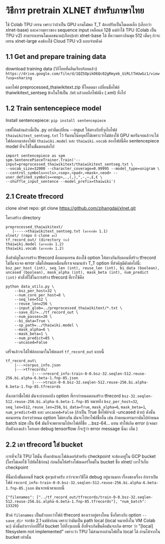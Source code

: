 # วิธีการ pretrain XLNET สำหรับภาษาไทย

ใช้ Colab TPU เทรน เพราะว่าถ้าเป็น GPU แรมไม่พอ T_T ต้องปรับเป็นโมเดลเล็ก (เล็กกว่า xlnet-base) และความยาวของ sequence input เหลือแค่ 128
แต่ถ้าใช้ TPU (Colab เป็น TPU v2) สามารถเทรนโมเดลขนาด(เกือบ)เท่า xlnet-base ได้ ที่ความยาวอินพุต 512 เต็มๆ ถ้าจะเทรน xlnet-large คงต้องใช้ Cloud TPU v3 แบบจ่ายตังค์

## 1.1 Get and prepare training data

download training data (วิกิไทยที่คลีนเรียบร้อยแล้ว) `https://drive.google.com/file/d/1QZSOpikO6Qc02gRmyeb_UiRLtTmUwGz1/view?usp=sharing`

แตกไฟล์ preprocessed_thaiwikitext.zip ที่โหลดมา เปลี่ยนชื่อไฟล์ thaiwikitext_sentseg ข้างในให้เป็น .txt แล้วลบอีกไฟล์นึง (.xml) ทิ้งไป

## 1.2 Train sentencepiece model

Install sentencepiece: `pip install sentencepiece`

เซฟโค้ดด้านล่างนี้เป็น .py อย่าลืมเปลี่ยน --input ให้ตรงกับที่ๆเก็บไฟล์ `thaiwikitext_sentseg.txt` ไว้ รันบนโน๊คบุคก็ได้เพราะว่าไม่ต้องใช้ GPU พอรันจบแล้วจะได้ไฟล์ออกมาสองไฟล์ `thaiwiki.model` และ `thaiwiki.vocab` สองไฟล์นี้คือ sentencepiece model ที่จะใช้ในขั้นตอนต่อไป
```
import sentencepiece as spm
spm.SentencePieceTrainer.Train('--input=preprocessed_thaiwikitext/thaiwikitext_sentseg.txt \
--vocab_size=32000 --character_coverage=0.99995 --model_type=unigram \
--control_symbols=<cls>,<sep>,<pad>,<mask>,<eod> --user_defined_symbols=<eop>,.,(,),",-,–,£,€ \
--shuffle_input_sentence --model_prefix=thaiwiki')
```
## 2.1 Create tfrecord

clone xlnet repo: git clone https://github.com/zihangdai/xlnet.git

โครงสร้าง directory

```
preprocessed_thaiwikitext/
   |----->thaiwikitext_sentseg.txt (มาจากข้อ 1.1)
xlnet/ (repo ที่ clone มา)
tf_record_out/ (directory ว่าง)
thaiwiki.model (มาจากข้อ 1.2)
thaiwiki.vocab (มาจากข้อ 1.2)
```

สิ่งสำคัญในการสร้าง tfrecord คือตอนเทรน ต้องใช้ option ให้ตรงกันกับตอนที่สร้าง tfrecord ไม่งั้นจะเจอ error เต็มไปหมดเหมือนที่เราเจอมาแล้ว T_T option ที่สำคัญมีดังต่อไปนี้: `bsz_per_host (int), seq_len (int), reuse_len (int), bi_data (boolean), uncased (boolean), mask_alpha (int), mask_beta (int), num_predict (int)` คำสั่งที่ใช้ในการสร้าง tfrecord ที่เราใช้คือ 

```
python data_utils.py \
	--bsz_per_host=32 \
	--num_core_per_host=8 \
	--seq_len=512 \
	--reuse_len=256 \
	--input_glob=../preprocessed_thaiwikitext/*.txt \
	--save_dir=../tf_record_out \
	--num_passes=20 \
	--bi_data=True \
	--sp_path=../thaiwiki.model \
	--mask_alpha=6 \
	--mask_beta=1 \
	--num_predict=85 \
	--uncased=False
```
เสร็จแล้วจะได้ไฟล์ออกมาในโฟลเดอร์ `tf_record_out` แบบนี้
```
tf_record_out\
    |--->corpus_info.json	
    |--->tfrecords/
            |---->record_info-train-0-0.bsz-32.seqlen-512.reuse-256.bi.alpha-6.beta-1.fnp-85.json
            |---->train-0-0.bsz-32.seqlen-512.reuse-256.bi.alpha-6.beta-1.fnp-85.tfrecords
```
สังเกตว่าชื่อไฟล์ มันจะบ่งบอกถึง option ที่เรากำหนดตอนสร้าง tfrecord `bsz-32.seqlen-512.reuse-256.bi.alpha-6.beta-1.fnp-85` หมายถึง `bsz_per_host=32`, `seq_len=512`, `reuse_len=256`, `bi_data=True`, `mask_alpha=6`, `mask_beta=1`, `num_predict=85` และ `uncased=False` (ถ้าเป็น True ชื่อไฟล์จะมี -uncased ด้วย) ดังนั้นตอนเทรน ถ้าเรากำหนด option ไม่ตรงกัน มันจะไปหาไฟล์ชื่ออื่น เช่น ถ้าตอนเทรนเราดันไปกำหนด batch size เป็น 64 มันก็จะพยายามไปหาไฟล์ที่ชื่อ ...bsz-64... แทน ทำให้เกิด error (เจอมากับตัวเองแล้ว ใครเคย debug tensorflow ก็จะรู้ว่า error message นี่นะ เอิ่ม )

## 2.2 เอา tfrecord ใส่ bucket

การที่จะใช้ TPU ได้นั้น ทั้งดาต้าและโฟล์เดอร์สำหรับ checkpoint จะต้องอยู่ใน GCP bucket (ใครไม่เคยใช้ ไปหัดใช้ก่อน) ก่อนอื่นให้สร้างโฟลเดอร์ใหม่ใน bucket ชื่อ xlnet/ เอาไว้เก็บ checkpoint

ที่นี้มาถึงขั้นตอนที่ hack สุดๆแล้วครับ กว่าจะหาวิธีได้ debug อยู่นานมาก เรื่องของเรื่อง ถ้าเราเปิดไฟล์ `record_info-train-0-0.bsz-32.seqlen-512.reuse-256.bi.alpha-6.beta-1.fnp-85.json` ม้นจะหน้าตาแบบนี้

```
{"filenames": ["../tf_record_out/tfrecords/train-0-0.bsz-32.seqlen-512.reuse-256.bi.alpha-6.beta-1.fnp-85.tfrecords"], "num_batch": 13329}
```
ฟิวด์ `filenames` เป็นตัวบอกว่าไฟล์ tfrecord ของเราอยู่ตรงไหน ซึ่งก็ตรงกับ option `--save_dir` จากข้อ 2.1 แต่ช้าก่อน เพราะว่ามันเป็น path local (local หมายถึงใน VM Colab นะ) ดังนั้นถ้าเราก๊อปปี้ใส่ bucket ไปทั้งๆแบบนี้ สิ่งที่จะเกิดขึ้นคือมันจะเกิด error ว่า "[local] filesystem not implemented" เพราะว่า TPU ไม่สามารถอ่านไฟล์ใน local ได้ อ่านได้จากใน bucket เท่านั้น
